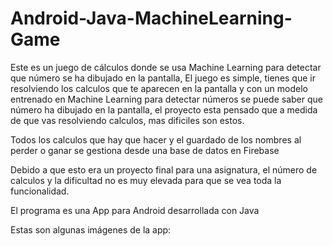# Android-Java-MachineLearning-Game
Este es un juego de cálculos donde se usa Machine Learning para detectar que número se ha dibujado en la pantalla,
El juego es simple, tienes que ir resolviendo los calculos que te aparecen en la pantalla y con un modelo entrenado en Machine Learning para detectar números se puede saber que número ha dibujado en la pantalla, el proyecto esta pensado que a medida de que vas resolviendo calculos, mas dificiles son estos.

Todos los calculos que hay que hacer y el guardado de los nombres al perder o ganar se gestiona desde una base de datos en Firebase

Debido a que esto era un proyecto final para una asignatura, el número de calculos y la dificultad no es muy elevada para que se vea toda la funcionalidad.

El programa es una App para Android desarrollada con Java

Estas son algunas imágenes de la app:

